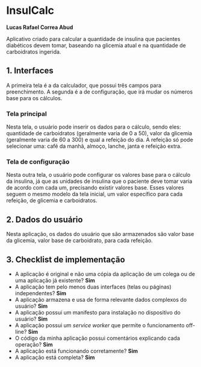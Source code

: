 # InsulCalc

**Lucas Rafael Correa Abud**

Aplicativo criado para calcular a quantidade de insulina que pacientes diabéticos devem tomar, baseando na glicemia atual e na quantidade de carboidratos ingerida.

## 1. Interfaces

A primeira tela é a da calculador, que possui três campos para preenchimento. A segunda é a de configuração, que irá mudar os números base para os cálculos. 

### Tela principal

Nesta tela, o usuário pode inserir os dados para o cálculo, sendo eles: quantidade de carboidratos (geralmente varia de 0 a 50), valor da glicemia (geralmente varia de 60 a 300) e qual a refeição do dia. A refeição só pode selecionar uma: café da manhã, almoço, lanche, janta e refeição extra.

### Tela de configuração

Nesta outra tela, o usuário pode configurar os valores base para o cálculo da insulina, já que as unidades de insulina que o paciente deve tomar varia de acordo com cada um, precisando existir valores base. Esses valores seguem o mesmo modelo da tela inicial, um valor específico para cada refeição, de glicemia e carboidratos. 


## 2. Dados do usuário

Nesta aplicação, os dados do usuário que são armazenados são valor base da glicemia, valor base de carboidrato, para cada refeição.

## 3. Checklist de implementação

- A aplicação é original e não uma cópia da aplicação de um colega ou de uma aplicação já existente? **Sim**
- A aplicação tem pelo menos duas interfaces (telas ou páginas) independentes? **Sim**
- A aplicação armazena e usa de forma relevante dados complexos do usuário? **Sim**
- A aplicação possui um manifesto para instalação no dispositivo do usuário? **Sim**
- A aplicação possui um _service worker_ que permite o funcionamento off-line? **Sim**
- O código da minha aplicação possui comentários explicando cada operação? **Sim**
- A aplicação está funcionando corretamente? **Sim**
- A aplicação está completa? **Sim**
